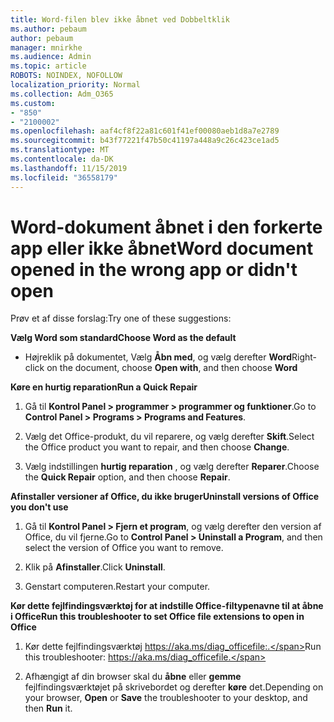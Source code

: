 ```yaml
---
title: Word-filen blev ikke åbnet ved Dobbeltklik
ms.author: pebaum
author: pebaum
manager: mnirkhe
ms.audience: Admin
ms.topic: article
ROBOTS: NOINDEX, NOFOLLOW
localization_priority: Normal
ms.collection: Adm_O365
ms.custom:
- "850"
- "2100002"
ms.openlocfilehash: aaf4cf8f22a81c601f41ef00080aeb1d8a7e2789
ms.sourcegitcommit: b43f77221f47b50c41197a448a9c26c423ce1ad5
ms.translationtype: MT
ms.contentlocale: da-DK
ms.lasthandoff: 11/15/2019
ms.locfileid: "36558179"
---
```

# <a name="word-document-opened-in-the-wrong-app-or-didnt-open"></a><span data-ttu-id="98efb-102">Word-dokument åbnet i den forkerte app eller ikke åbnet</span><span class="sxs-lookup"><span data-stu-id="98efb-102">Word document opened in the wrong app or didn't open</span></span>

<span data-ttu-id="98efb-103">Prøv et af disse forslag:</span><span class="sxs-lookup"><span data-stu-id="98efb-103">Try one of these suggestions:</span></span>

<span data-ttu-id="98efb-104">**Vælg Word som standard**</span><span class="sxs-lookup"><span data-stu-id="98efb-104">**Choose Word as the default**</span></span>

- <span data-ttu-id="98efb-105">Højreklik på dokumentet, Vælg **Åbn med**, og vælg derefter **Word**</span><span class="sxs-lookup"><span data-stu-id="98efb-105">Right-click on the document, choose **Open with**, and then choose **Word**</span></span>

<span data-ttu-id="98efb-106">**Køre en hurtig reparation**</span><span class="sxs-lookup"><span data-stu-id="98efb-106">**Run a Quick Repair**</span></span>

1. <span data-ttu-id="98efb-107">Gå til **Kontrol Panel > programmer > programmer og funktioner**.</span><span class="sxs-lookup"><span data-stu-id="98efb-107">Go to **Control Panel > Programs > Programs and Features**.</span></span>

2. <span data-ttu-id="98efb-108">Vælg det Office-produkt, du vil reparere, og vælg derefter **Skift**.</span><span class="sxs-lookup"><span data-stu-id="98efb-108">Select the Office product you want to repair, and then choose **Change**.</span></span>

3. <span data-ttu-id="98efb-109">Vælg indstillingen **hurtig reparation** , og vælg derefter **Reparer**.</span><span class="sxs-lookup"><span data-stu-id="98efb-109">Choose the **Quick Repair** option, and then choose **Repair**.</span></span>

<span data-ttu-id="98efb-110">**Afinstaller versioner af Office, du ikke bruger**</span><span class="sxs-lookup"><span data-stu-id="98efb-110">**Uninstall versions of Office you don't use**</span></span>

1. <span data-ttu-id="98efb-111">Gå til **Kontrol Panel > Fjern et program**, og vælg derefter den version af Office, du vil fjerne.</span><span class="sxs-lookup"><span data-stu-id="98efb-111">Go to **Control Panel > Uninstall a Program**, and then select the version of Office you want to remove.</span></span>

2. <span data-ttu-id="98efb-112">Klik på **Afinstaller**.</span><span class="sxs-lookup"><span data-stu-id="98efb-112">Click **Uninstall**.</span></span>

3. <span data-ttu-id="98efb-113">Genstart computeren.</span><span class="sxs-lookup"><span data-stu-id="98efb-113">Restart your computer.</span></span>

<span data-ttu-id="98efb-114">**Kør dette fejlfindingsværktøj for at indstille Office-filtypenavne til at åbne i Office**</span><span class="sxs-lookup"><span data-stu-id="98efb-114">**Run this troubleshooter to set Office file extensions to open in Office**</span></span>

1. <span data-ttu-id="98efb-115">Kør dette fejlfindingsværktøj https://aka.ms/diag_officefile:.</span><span class="sxs-lookup"><span data-stu-id="98efb-115">Run this troubleshooter: https://aka.ms/diag_officefile.</span></span>

2. <span data-ttu-id="98efb-116">Afhængigt af din browser skal du **åbne** eller **gemme** fejlfindingsværktøjet på skrivebordet og derefter **køre** det.</span><span class="sxs-lookup"><span data-stu-id="98efb-116">Depending on your browser, **Open** or **Save** the troubleshooter to your desktop, and then **Run** it.</span></span>
